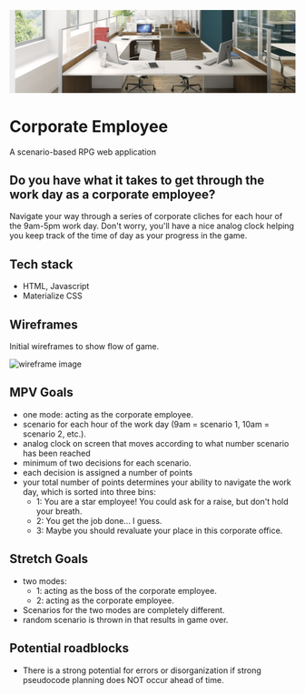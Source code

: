 <p align="center">
  <img alt="header image" src="office.png" />
</p>

# Corporate Employee

A scenario-based RPG web application

## Do you have what it takes to get through the work day as a corporate employee?

Navigate your way through a series of corporate cliches for each hour of the 9am-5pm work day. Don't worry, you'll have a nice analog clock helping you keep track of the time of day as your progress in the game.

## Tech stack

- HTML, Javascript
- Materialize CSS

## Wireframes

Initial wireframes to show flow of game.

<img alt="wireframe image" src="initial-wireframe.png" />

## MPV Goals

- one mode: acting as the corporate employee.
- scenario for each hour of the work day (9am = scenario 1, 10am = scenario 2, etc.). 
- analog clock on screen that moves according to what number scenario has been reached
- minimum of two decisions for each scenario.
- each decision is assigned a number of points
- your total number of points determines your ability to navigate the work day, which is sorted into three bins: 
    - 1: You are a star employee! You could ask for a raise, but don't hold your breath. 
    - 2: You get the job done... I guess. 
    - 3: Maybe you should revaluate your place in this corporate office.

## Stretch Goals

- two modes: 
   - 1: acting as the boss of the corporate employee.
   - 2: acting as the corporate employee. 
- Scenarios for the two modes are completely different. 
- random scenario is thrown in that results in game over.

## Potential roadblocks

- There is a strong potential for errors or disorganization if strong pseudocode planning does NOT occur ahead of time.
